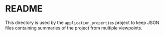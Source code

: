 # README

This directory is used by the `application_properties` project to keep JSON
files containing summaries of the project from multiple viewpoints.
